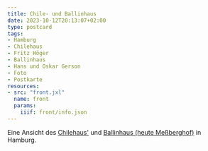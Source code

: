 ```yaml
---
title: Chile- und Ballinhaus
date: 2023-10-12T20:13:07+02:00
type: postcard
tags:
- Hamburg
- Chilehaus
- Fritz Höger
- Ballinhaus
- Hans und Oskar Gerson
- Foto
- Postkarte
resources:
- src: "front.jxl"
  name: front
  params:
    iiif: front/info.json
---
```


Eine Ansicht des [Chilehaus'](https://de.wikipedia.org/wiki/Chilehaus) und [Ballinhaus (heute Meßberghof)](https://de.wikipedia.org/wiki/Me%C3%9Fberghof) in Hamburg.
